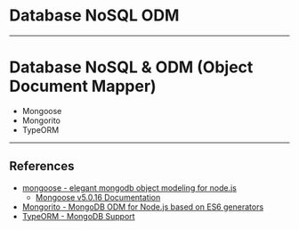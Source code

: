 # Database NoSQL ODM

---

# Database NoSQL & ODM (Object Document Mapper)

- Mongoose
- Mongorito
- TypeORM

---

## References

- [mongoose - elegant mongodb object modeling for node.js](http://mongoosejs.com)
  - [Mongoose v5.0.16 Documentation](http://mongoosejs.com/docs/guide.html)
- [Mongorito - MongoDB ODM for Node.js based on ES6 generators](http://mongorito.com)
- [TypeORM - MongoDB Support](http://typeorm.io/#/mongodb)
